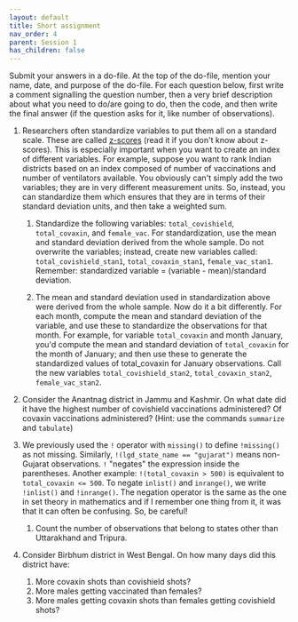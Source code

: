 ```yaml
---
layout: default
title: Short assignment
nav_order: 4
parent: Session 1
has_children: false
---
```


Submit your answers in a do-file. At the top of the do-file, mention your name, date, and purpose of the do-file. For each question below, first write a comment signalling the question number, then a very brief description about what you need to do/are going to do, then the code, and then write the final answer (if the question asks for it, like number of observations).

1. Researchers often standardize variables to put them all on a standard scale. These are called [z-scores](https://en.wikipedia.org/wiki/Standard_score) (read it if you don't know about z-scores). This is especially important when you want to create an index of different variables. For example, suppose you want to rank Indian districts based on an index composed of number of vaccinations and number of ventilators available. You obviously can't simply add the two variables; they are in very different measurement units. So, instead, you can standardize them which ensures that they are in terms of their standard deviation units, and then take a weighted sum. 

	1. Standardize the following variables: ``total_covishield``, ``total_covaxin``, and ``female_vac``. For standardization, use the mean and standard deviation derived from the whole sample. Do not overwrite the variables; instead, create new variables called: ``total_covishield_stan1``, ``total_covaxin_stan1``, ``female_vac_stan1``. Remember: standardized variable = (variable - mean)/standard deviation.

	2. The mean and standard deviation used in standardization above were derived from the whole sample. Now do it a bit differently. For each month, compute the mean and standard deviation of the variable, and use these to standardize the observations for that month. For example, for variable ``total_covaxin`` and month January, you'd compute the mean and standard deviation of ``total_covaxin`` for the month of January; and then use these to generate the standardized values of total_covaxin for January observations. Call the new variables ``total_covishield_stan2``, ``total_covaxin_stan2``, ``female_vac_stan2``.

2. Consider the Anantnag district in Jammu and Kashmir. On what date did it have the highest number of covishield vaccinations administered? Of covaxin vaccinations administered? (Hint: use the commands ``summarize`` and ``tabulate``)


3. We previously used the ``!`` operator with ``missing()`` to define ``!missing()`` as not missing. Similarly, ``!(lgd_state_name == "gujarat")`` means non-Gujarat observations. ``!`` "negates" the expression inside the parentheses. Another example: ``!(total_covaxin > 500)`` is equivalent to ``total_covaxin <= 500``. To negate ``inlist()`` and ``inrange()``, we write ``!inlist()`` and ``!inrange()``. The negation operator is the same as the one in set theory in mathematics and if I remember one thing from it, it was that it can often be confusing. So, be careful!

	1. Count the number of observations that belong to states other than Uttarakhand and Tripura. 

4. Consider Birbhum district in West Bengal. On how many days did this district have:

	1. More covaxin shots than covishield shots?
	2. More males getting vaccinated than females?
	3. More males getting covaxin shots than females getting covishield shots? 

